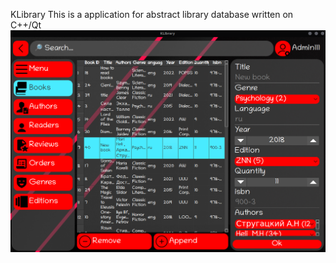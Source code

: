 KLibrary
This is a application for abstract library database written on C++/Qt 
![plot](./screen1.png)
